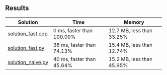 ## Results
Solution | Time | Memory
---------|------|-------
[solution_fast.cpp](solution_fast.cpp) | 0 ms, faster than 100.00% | 12.7 MB, less than 33.25%
[solution_fast.py](solution_fast.py) | 36 ms, faster than 74.13% | 15.4 MB, less than 12.74%
[solution_naive.py](solution_naive.py) | 40 ms, faster than 45.64% | 15.2 MB, less than 45.95%
